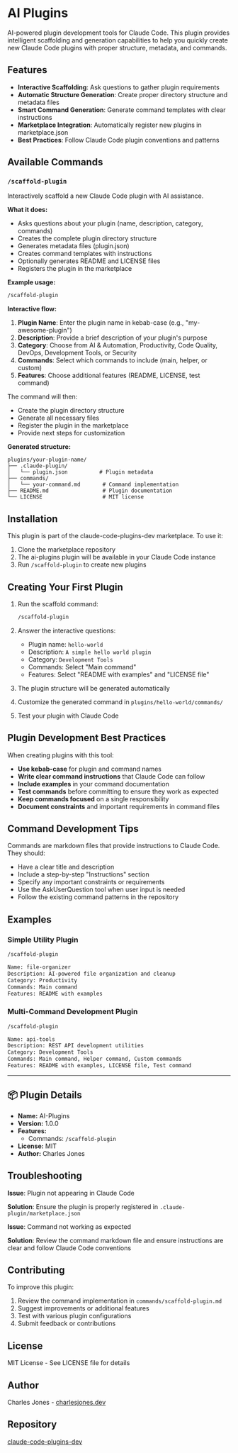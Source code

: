 # AI Plugins

AI-powered plugin development tools for Claude Code. This plugin provides intelligent scaffolding and generation capabilities to help you quickly create new Claude Code plugins with proper structure, metadata, and commands.

## Features

- **Interactive Scaffolding**: Ask questions to gather plugin requirements
- **Automatic Structure Generation**: Create proper directory structure and metadata files
- **Smart Command Generation**: Generate command templates with clear instructions
- **Marketplace Integration**: Automatically register new plugins in marketplace.json
- **Best Practices**: Follow Claude Code plugin conventions and patterns

## Available Commands

### `/scaffold-plugin`

Interactively scaffold a new Claude Code plugin with AI assistance.

**What it does:**
- Asks questions about your plugin (name, description, category, commands)
- Creates the complete plugin directory structure
- Generates metadata files (plugin.json)
- Creates command templates with instructions
- Optionally generates README and LICENSE files
- Registers the plugin in the marketplace

**Example usage:**

```bash
/scaffold-plugin
```

**Interactive flow:**

1. **Plugin Name**: Enter the plugin name in kebab-case (e.g., "my-awesome-plugin")
2. **Description**: Provide a brief description of your plugin's purpose
3. **Category**: Choose from AI & Automation, Productivity, Code Quality, DevOps, Development Tools, or Security
4. **Commands**: Select which commands to include (main, helper, or custom)
5. **Features**: Choose additional features (README, LICENSE, test command)

The command will then:
- Create the plugin directory structure
- Generate all necessary files
- Register the plugin in the marketplace
- Provide next steps for customization

**Generated structure:**

```
plugins/your-plugin-name/
├── .claude-plugin/
│   └── plugin.json          # Plugin metadata
├── commands/
│   └── your-command.md       # Command implementation
├── README.md                 # Plugin documentation
└── LICENSE                   # MIT license
```

## Installation

This plugin is part of the claude-code-plugins-dev marketplace. To use it:

1. Clone the marketplace repository
2. The ai-plugins plugin will be available in your Claude Code instance
3. Run `/scaffold-plugin` to create new plugins

## Creating Your First Plugin

1. Run the scaffold command:
   ```bash
   /scaffold-plugin
   ```

2. Answer the interactive questions:
   - Plugin name: `hello-world`
   - Description: `A simple hello world plugin`
   - Category: `Development Tools`
   - Commands: Select "Main command"
   - Features: Select "README with examples" and "LICENSE file"

3. The plugin structure will be generated automatically

4. Customize the generated command in `plugins/hello-world/commands/`

5. Test your plugin with Claude Code

## Plugin Development Best Practices

When creating plugins with this tool:

- **Use kebab-case** for plugin and command names
- **Write clear command instructions** that Claude Code can follow
- **Include examples** in your command documentation
- **Test commands** before committing to ensure they work as expected
- **Keep commands focused** on a single responsibility
- **Document constraints** and important requirements in command files

## Command Development Tips

Commands are markdown files that provide instructions to Claude Code. They should:

- Have a clear title and description
- Include a step-by-step "Instructions" section
- Specify any important constraints or requirements
- Use the AskUserQuestion tool when user input is needed
- Follow the existing command patterns in the repository

## Examples

### Simple Utility Plugin

```bash
/scaffold-plugin

Name: file-organizer
Description: AI-powered file organization and cleanup
Category: Productivity
Commands: Main command
Features: README with examples
```

### Multi-Command Development Plugin

```bash
/scaffold-plugin

Name: api-tools
Description: REST API development utilities
Category: Development Tools
Commands: Main command, Helper command, Custom commands
Features: README with examples, LICENSE file, Test command
```
---

## 📦 Plugin Details

- **Name:** AI-Plugins
- **Version:** 1.0.0
- **Features:**
  - Commands: `/scaffold-plugin`
- **License:** MIT
- **Author:** Charles Jones

## Troubleshooting

**Issue**: Plugin not appearing in Claude Code

**Solution**: Ensure the plugin is properly registered in `.claude-plugin/marketplace.json`

**Issue**: Command not working as expected

**Solution**: Review the command markdown file and ensure instructions are clear and follow Claude Code conventions

## Contributing

To improve this plugin:

1. Review the command implementation in `commands/scaffold-plugin.md`
2. Suggest improvements or additional features
3. Test with various plugin configurations
4. Submit feedback or contributions

## License

MIT License - See LICENSE file for details

## Author

Charles Jones - [charlesjones.dev](https://charlesjones.dev)

## Repository

[claude-code-plugins-dev](https://github.com/charlesjones-dev/claude-code-plugins-dev)
